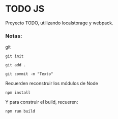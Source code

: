 # TODO JS 

Proyecto TODO, utilizando localstorage y webpack.

### Notas:
git
```
git init
```
```
git add .
```
```
git commit -m "Texto"
```



Recuerden reconstruir los módulos de Node
```
npm install
```

Y para construir el build, recueren:
```
npm run build
```
